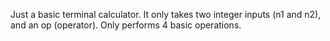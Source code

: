 Just a basic terminal calculator. It only takes two integer inputs (n1 and n2), and an op (operator). Only performs 4 basic operations.